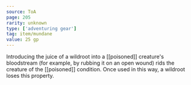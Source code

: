 ```yaml
---
source: ToA
page: 205
rarity: unknown
type: ['adventuring gear']
tag: item/mundane
value: 25 gp
---
```


Introducing the juice of a wildroot into a [[poisoned]] creature's bloodstream (for example, by rubbing it on an open wound) rids the creature of the [[poisoned]] condition. Once used in this way, a wildroot loses this property.


